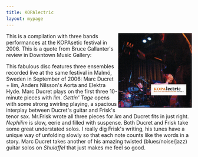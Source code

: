 ```yaml
---
title: KOPAlectric
layout: mypage
---
```


<img style="float: right" src="../media/img/kopalectric.jpg" width="200px"> This is a compilation with three bands performances at the KOPAsetic festival in 2006. This is a quote from Bruce Gallanter's review in Downtown Music Gallery:

This fabulous disc features three ensembles recorded live at the same festival in Malmö, Sweden in September of 2006: Marc Ducret + lim, Anders Nilsson's Aorta and Elektra Hyde. Marc Ducret plays on the first three 10-minute pieces with *lim*. *Gettin' Tage* opens with some strong swirling playing, a spacious interplay between Ducret's guitar and Frisk's tenor sax. Mr.Frisk wrote all three pieces for *lim* and Ducret fits in just right. *Nephilim* is slow, eerie and filled with suspense. Both Ducret and Frisk take some great understated solos. I really dig Frisk's writing, his tunes have a unique way of unfolding slowly so that each note counts like the words in a story. Marc Ducret takes another of his amazing twisted (blues/noise/jazz) guitar solos on *Shulaffel* that just makes me feel so good.

